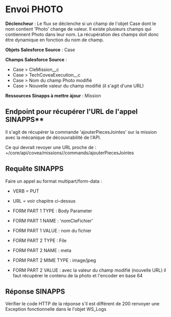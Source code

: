 #  Envoi PHOTO

**Déclencheur** :
Le flux se déclenche si un champ de l'objet Case dont le nom contient 'Photo' change de valeur. Il existe plusieurs champs qui contiennent Photo dans leur nom. La récupération des champs doit donc être dynamique en fonction du nom de champ.

**Objets Salesforce Source** : Case

**Champs Salesforce Source** : 

- Case > CleMission__c
- Case > TechCoveaExecution__c
- Case > Nom du champ Photo modifié
- Case > Nouvelle valeur du champ modifié (il s'agit d'une URL)

**Ressources Sinapps à mettre àjour** : Mission

## Endpoint pour récupérer l'URL de l'appel SINAPPS** 
Il s'agit de récupérer la commande 'ajouterPiecesJointes' sur la mission avec la mécanique de découvrabilité de l'API.

Ce qui devrait revoyer une URL proche de : <baseUrl>+/core/api/covea/missions/<missionId>/commands/ajouterPiecesJointes

## Requête SINAPPS

Faire un appel au format multipart/form-data :
* VERB = PUT
* URL = voir chapitre ci-dessus

* FORM PART 1 TYPE  : Body Parameter
* FORM PART 1 NAME  : 'nomCleFichier'
* FORM PART 1 VALUE  : nom du fichier

* FORM PART 2 TYPE  : File
* FORM PART 2 NAME  : meta 
* FORM PART 2 MIME TYPE : image/jpeg
* FORM PART 2 VALUE  : avec la valeur du champ modifié (nouvelle URL) il faut récupérer le contenu de la photo et l'encoder en base 64

## Réponse SINAPPS
Vérifier le code HTTP de la réponse s'il est différent de 200 renvoyer une Exception fonctionnelle dans le l'objet WS_Logs
